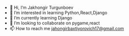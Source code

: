 - 👋 Hi, I’m Jakhongir Turgunboev
- 👀 I’m interested in learning Python,React,Django
- 🌱 I’m currently learning Django
- 💞️ I’m looking to collaborate on pygame,react
- 📫 How to reach me jahongirbaxtiyorovich17@gmail.com

<!---
JakhongirTurgunboev/JakhongirTurgunboev is a ✨ special ✨ repository because its `README.md` (this file) appears on your GitHub profile.
You can click the Preview link to take a look at your changes.
--->
